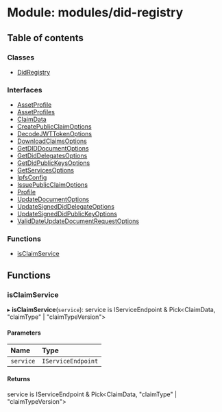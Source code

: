 # Module: modules/did-registry

## Table of contents

### Classes

- [DidRegistry](../classes/modules_did_registry.DidRegistry.md)

### Interfaces

- [AssetProfile](../interfaces/modules_did_registry.AssetProfile.md)
- [AssetProfiles](../interfaces/modules_did_registry.AssetProfiles.md)
- [ClaimData](../interfaces/modules_did_registry.ClaimData.md)
- [CreatePublicClaimOptions](../interfaces/modules_did_registry.CreatePublicClaimOptions.md)
- [DecodeJWTTokenOptions](../interfaces/modules_did_registry.DecodeJWTTokenOptions.md)
- [DownloadClaimsOptions](../interfaces/modules_did_registry.DownloadClaimsOptions.md)
- [GetDIDDocumentOptions](../interfaces/modules_did_registry.GetDIDDocumentOptions.md)
- [GetDidDelegatesOptions](../interfaces/modules_did_registry.GetDidDelegatesOptions.md)
- [GetDidPublicKeysOptions](../interfaces/modules_did_registry.GetDidPublicKeysOptions.md)
- [GetServicesOptions](../interfaces/modules_did_registry.GetServicesOptions.md)
- [IpfsConfig](../interfaces/modules_did_registry.IpfsConfig.md)
- [IssuePublicClaimOptions](../interfaces/modules_did_registry.IssuePublicClaimOptions.md)
- [Profile](../interfaces/modules_did_registry.Profile.md)
- [UpdateDocumentOptions](../interfaces/modules_did_registry.UpdateDocumentOptions.md)
- [UpdateSignedDidDelegateOptions](../interfaces/modules_did_registry.UpdateSignedDidDelegateOptions.md)
- [UpdateSignedDidPublicKeyOptions](../interfaces/modules_did_registry.UpdateSignedDidPublicKeyOptions.md)
- [ValidDateUpdateDocumentRequestOptions](../interfaces/modules_did_registry.ValidDateUpdateDocumentRequestOptions.md)

### Functions

- [isClaimService](modules_did_registry.md#isclaimservice)

## Functions

### isClaimService

▸ **isClaimService**(`service`): service is IServiceEndpoint & Pick<ClaimData, "claimType" \| "claimTypeVersion"\>

#### Parameters

| Name | Type |
| :------ | :------ |
| `service` | `IServiceEndpoint` |

#### Returns

service is IServiceEndpoint & Pick<ClaimData, "claimType" \| "claimTypeVersion"\>
